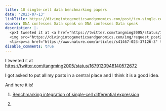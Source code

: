```yaml
---
title: 10 single-cell data benchmarking papers
date: '2023-07-13'
linkTitle: https://divingintogeneticsandgenomics.com/post/ten-single-cell-data-benchmarking-papers/
source: DNA confesses Data speak on DNA confesses Data speak
description: |-
  <p>I tweeted it at <a href="https://twitter.com/tangming2005/status/1679120948140572672" target="_blank">https://twitter.com/tangming2005/status/1679120948140572672</a></p> <p>I got asked to put all my posts in a central place and I think it is a good idea.
  <img src="https://divingintogeneticsandgenomics.com/img/request_post2.png" alt="" /></p> <p>And here it is!</p> <ol>
  <li><p><a href="https://www.nature.com/articles/s41467-023-37126-3" target="_blank">Benchmarking integration of single-cell differential expression</a></p></li> <li><p><a href="https://www.nature.com/articles/s41592-021-01336- ...
disable_comments: true
---
```

<p>I tweeted it at <a href="https://twitter.com/tangming2005/status/1679120948140572672" target="_blank">https://twitter.com/tangming2005/status/1679120948140572672</a></p> <p>I got asked to put all my posts in a central place and I think it is a good idea.
<img src="https://divingintogeneticsandgenomics.com/img/request_post2.png" alt="" /></p> <p>And here it is!</p> <ol>
<li><p><a href="https://www.nature.com/articles/s41467-023-37126-3" target="_blank">Benchmarking integration of single-cell differential expression</a></p></li> <li><p><a href="https://www.nature.com/articles/s41592-021-01336- ...